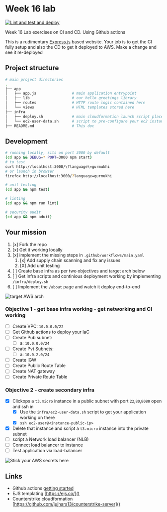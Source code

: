 # Week 16 lab

[![Lint and test and deploy](https://github.com/warwick-cybersecurity-WM145-24/week-16-lab/actions/workflows/main.yaml/badge.svg)](https://github.com/warwick-cybersecurity-WM145-24/week-16-lab/actions/workflows/main.yaml)

Week 16 Lab exercises on CI and CD. Using Github actions

This is a rudimentary [Express.js](https://expressjs.com/) based website. Your job is to get the CI fully setup and also the CD to get it deployed to AWS. Make a change and see it re-deployed

## Project structure

```bash
# main project directories
.
├── app
│   ├── app.js                # main application entrypoint
│   ├── lib                   # our hello greetings library
│   ├── routes                # HTTP route logic contained here
│   └── views                 # HTML templates stored here
├── infra
│   ├── deploy.sh             # main cloudformation launch script placeholder
│   └── ec2-user-data.sh      # script to pre-configure your ec2 instance
├── README.md                 # This doc
```

## Development

```bash
# running locally, sits on port 3000 by default
(cd app && DEBUG=* PORT=3000 npm start)
# to test
curl http://localhost:3000/\?language\=gurmukhi
# or launch in browser
firefox http://localhost:3000/?language=gurmukhi

# unit testing
(cd app && npm test)

# linting
(cd app && npm run lint)

# security audit
(cd app && npm aduit)
```

## Your mission

1. [x] Fork the repo
1. [x] Get it working locally
1. [x] implement the missing steps in `.github/workflows/main.yaml`
   1. [x] Add supply chain scanning and fix any issues
   1. [X] Add unit testing
1. [ ] Create base infra as per two objectives and target arch below
1. [ ] Get infra scripts and continious deployment working by implementing `/infra/deploy.sh`
1. [ ] Implement the `/about` page and watch it deploy end-to-end

![target AWS arch](session-16-aws-target-arch.png)

### Objective 1 - get base infra working - get networking and CI working

- [ ] Create VPC: `10.0.0.0/22`
- [ ] Get Github actions to deploy your IaC
- [ ] Create Pub subnet:
  - [ ] a: `10.0.0.0/24`
- [ ] Create Pvt Subnets:
  - [ ] a: `10.0.2.0/24`
- [ ] Create IGW
- [ ] Create Public Route Table
- [ ] Create NAT gateway
- [ ] Create Private Route Table

### Objective 2 - create secondary infra

- [x] Clickops a `t3.micro` instance in a public subnet with port `22`,`80`,`8080` open and ssh in
  - [x] Use the `infra/ec2-user-data.sh` script to get your application working on there
  - [x] `ssh ec2-user@<instance-public-ip>`
- [x] Delete that instance and script a `t3.micro` instance into the private subnet
- [ ] script a Network load balancer (NLB)
- [ ] Connect load balancer to instance
- [ ] Test application via load-balancer

![Stick your AWS secrets here](stick-secrets-here.png)

## Links

- Github actions [getting started](https://docs.github.com/en/actions/quickstart)
- EJS templating [https://ejs.co/]()
- Counterstrike cloudformation [https://github.com/jujhars13/counterstrike-server]()
